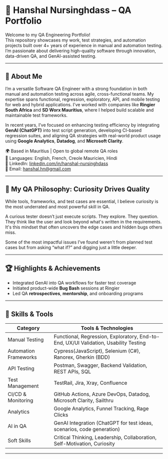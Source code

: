 # 🧪 Hanshal Nursinghdass – QA Portfolio

Welcome to my QA Engineering Portfolio!  
This repository showcases my work, test strategies, and automation projects built over 4+ years of experience in manual and automation testing. I’m passionate about delivering high-quality software through innovation, data-driven QA, and GenAI-assisted testing.

---

## 👤 About Me

I’m a versatile Software QA Engineer with a strong foundation in both manual and automation testing across agile, cross-functional teams. My expertise spans functional, regression, exploratory, API, and mobile testing for web and hybrid applications. I’ve worked with companies like **Ringier South Africa** and **SD Worx Mauritius**, where I helped build scalable and maintainable test frameworks.

In recent years, I’ve focused on enhancing testing efficiency by integrating **GenAI (ChatGPT)** into test script generation, developing CI-based regression suites, and aligning QA strategies with real-world product usage using **Google Analytics**, **Datadog**, and **Microsoft Clarity**.

🌍 Based in Mauritius | Open to global remote QA roles  
💬 Languages: English, French, Creole Mauricien, Hindi  
🔗 LinkedIn: [linkedin.com/in/hanshal-nursinghdass](https://linkedin.com/in/hanshal-nursinghdass)  
📧 Email: hanshal.hn@gmail.com

---

## 🧠 My QA Philosophy: Curiosity Drives Quality

While tools, frameworks, and test cases are essential, I believe curiosity is the most underrated and most powerful skill in QA.

A curious tester doesn’t just execute scripts. They explore. They question. They think like the user and look beyond what's written in the requirements. It's this mindset that often uncovers the edge cases and hidden bugs others miss.

Some of the most impactful issues I’ve found weren’t from planned test cases but from asking “what if?” and digging just a little deeper.

---

## 🏆 Highlights & Achievements

- Integrated GenAI into QA workflows for faster test coverage  
- Initiated product-wide **Bug Bash** sessions at Ringier  
- Led QA **retrospectives**, **mentorship**, and onboarding programs

---

## 🧰 Skills & Tools

| Category               | Tools & Technologies                                                                 |
|------------------------|----------------------------------------------------------------------------------------|
| Manual Testing         | Functional, Regression, Exploratory, End-to-End, UX/UI Validation, Usability Testing  |
| Automation Frameworks  | Cypress(JavaScript), Selenium (C#), Ranorex, Gherkin (BDD)                            |
| API Testing            | Postman, Swagger, Backend Validation, REST APIs, SQL                                 |
| Test Management        | TestRail, Jira, Xray, Confluence                                                      |
| CI/CD & Monitoring     | GitHub Actions, Azure DevOps, Datadog, Microsoft Clarity, Sailthru                    |
| Analytics              | Google Analytics, Funnel Tracking, Rage Clicks                                       |
| AI in QA               | GenAI Integration (ChatGPT for test ideas, scenarios, code generation)               |
| Soft Skills            | Critical Thinking, Leadership, Collaboration, Self-Motivation, Curiosity             |

---
